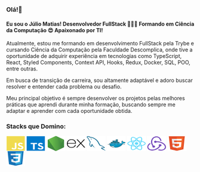 ### Olá!👋
#### Eu sou o Júlio Matias! Desenvolvedor FullStack 👩🏻‍💻 Formando em Ciência da Computação 😍 Apaixonado por TI!
Atualmente, estou me formando em desenvolvimento FullStack pela Trybe e cursando Ciência da Computação pela Faculdade Descomplica, onde tive a oportunidade de adquirir experiência em tecnologias como TypeScript, React, Styled Components, Context API, Hooks, Redux, Docker, SQL, POO, entre outras.

Em busca de transição de carreira, sou altamente adaptável e adoro buscar resolver e entender cada problema ou desafio.

Meu principal objetivo é sempre desenvolver os projetos pelas melhores práticas que aprendi durante minha formação, buscando sempre me adaptar e aprender com cada oportunidade obtida.

### Stacks que Domino:

<div style="display: inline_block">
  <img align="center" alt="julio-js" height="40" width="50" src="https://raw.githubusercontent.com/devicons/devicon/master/icons/javascript/javascript-plain.svg" title="JavaScript">
  <img align="center" alt="julio-ts" height="40" width="50" src="https://raw.githubusercontent.com/devicons/devicon/master/icons/typescript/typescript-original.svg" title="TypeScript">
  <img align="center" alt="julio-node" height="40" width="50" src="https://raw.githubusercontent.com/devicons/devicon/master/icons/nodejs/nodejs-original.svg" title="NodeJs">
  <img align="center" alt="julio-express" height="40" width="50" src="https://raw.githubusercontent.com/devicons/devicon/master/icons/express/express-original.svg" title="ExpressJs">
  <img align="center" alt="julio-mysql" height="40" width="50" src="https://raw.githubusercontent.com/devicons/devicon/master/icons/mysql/mysql-original.svg" title="MySQL">
  <img align="center" alt="julio-docker" height="40" width="50" src="https://raw.githubusercontent.com/devicons/devicon/master/icons/docker/docker-original.svg" title="Docker">  
  <img align="center" alt="julio-react" height="40" width="50" src="https://raw.githubusercontent.com/devicons/devicon/master/icons/react/react-original.svg" title="React">
  <img align="center" alt="julio-redux" height="40" width="50" src="https://raw.githubusercontent.com/devicons/devicon/master/icons/redux/redux-original.svg" title="Redux">
  <img align="center" alt="julio-HTML" height="40" width="50" src="https://raw.githubusercontent.com/devicons/devicon/master/icons/html5/html5-original.svg" title="HTML">
  <img align="center" alt="julio-CSS" height="40" width="50" src="https://raw.githubusercontent.com/devicons/devicon/master/icons/css3/css3-original.svg" title="CSS">  
</div>
